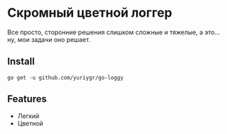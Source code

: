 # Скромный цветной логгер

Все просто, сторонние решения слишком сложные и тяжелые, а это... ну, мои задачи оно решает.

## Install

`go get -u github.com/yuriygr/go-loggy`


## Features

* Легкий
* Цветной